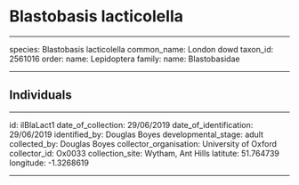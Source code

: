 # Blastobasis lacticolella

---
species: Blastobasis lacticolella
common_name: London dowd
taxon_id: 2561016
order:
  name: Lepidoptera
family:
  name: Blastobasidae

---

## Individuals

---
id: ilBlaLact1
date_of_collection: 29/06/2019
date_of_identification: 29/06/2019
identified_by: Douglas Boyes
developmental_stage: adult
collected_by: Douglas Boyes
collector_organisation: University of Oxford
collector_id: Ox0033
collection_site: Wytham, Ant Hills
latitute: 51.764739
longitude: -1.3268619

---

